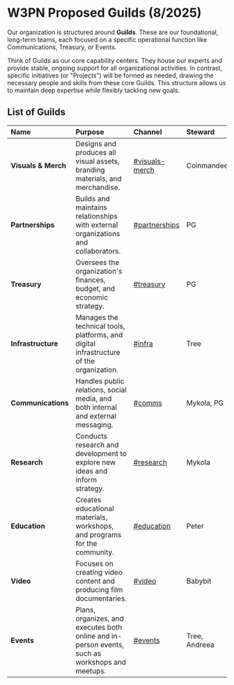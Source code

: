 # W3PN Proposed Guilds (8/2025)

Our organization is structured around **Guilds**. These are our foundational, long-term teams, each focused on a specific operational function like Communications, Treasury, or Events.

Think of Guilds as our core capability centers. They house our experts and provide stable, ongoing support for all organizational activities. In contrast, specific initiatives (or "Projects") will be formed as needed, drawing the necessary people and skills from these core Guilds. This structure allows us to maintain deep expertise while flexibly tackling new goals.

## List of Guilds

| Name | Purpose | Channel | Steward |
| :--- | :--- | :--- | :--- |
| **Visuals & Merch** | Designs and produces all visual assets, branding materials, and merchandise. | [#visuals-merch](https://commons.w3pn.org/#narrow/channel/visuals-merch) | Coinmandeer |
| **Partnerships** | Builds and maintains relationships with external organizations and collaborators. | [#partnerships](https://commons.w3pn.org/#narrow/channel/partnerships) | PG |
| **Treasury** | Oversees the organization's finances, budget, and economic strategy. | [#treasury](https://commons.w3pn.org/#narrow/channel/treasury) | PG |
| **Infrastructure** | Manages the technical tools, platforms, and digital infrastructure of the organization. | [#infra](https://commons.w3pn.org/#narrow/channel/infra) | Tree |
| **Communications** | Handles public relations, social media, and both internal and external messaging. | [#comms](https://commons.w3pn.org/#narrow/channel/comms) | Mykola, PG |
| **Research** | Conducts research and development to explore new ideas and inform strategy. | [#research](https://commons.w3pn.org/#narrow/channel/research) | Mykola |
| **Education** | Creates educational materials, workshops, and programs for the community. | [#education](https://commons.w3pn.org/#narrow/channel/education) | Peter |
| **Video** | Focuses on creating video content and producing film documentaries. | [#video](https://commons.w3pn.org/#narrow/channel/video) | Babybit |
| **Events** | Plans, organizes, and executes both online and in-person events, such as workshops and meetups. | [#events](https://commons.w3pn.org/#narrow/channel/events) | Tree, Andreea |

